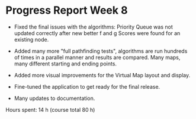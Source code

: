# Progress Report Week 8

- Fixed the final issues with the algorithms: Priority Queue was not updated correctly after new better f and g Scores were found for an existing node.

- Added many more "full pathfinding tests", algorithms are run hundreds of times in a parallel manner and results are compared. Many maps, many different starting and ending points.

- Added more visual improvements for the Virtual Map layout and display.

- Fine-tuned the application to get ready for the final release.

- Many updates to documentation.

Hours spent: 14 h (course total 80 h)
